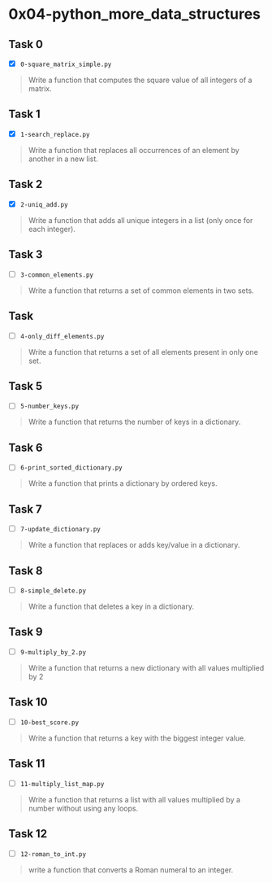 # 0x04-python_more_data_structures

## Task 0
- [x] `0-square_matrix_simple.py`
> Write a function that computes the square value of all integers of a matrix.

## Task 1
- [x] `1-search_replace.py`
> Write a function that replaces all occurrences of an element by another in a new list.

## Task 2
- [x] `2-uniq_add.py`
> Write a function that adds all unique integers in a list (only once for each integer).

## Task 3
- [ ] `3-common_elements.py`
> Write a function that returns a set of common elements in two sets.

## Task
- [ ] `4-only_diff_elements.py`
> Write a function that returns a set of all elements present in only one set.

## Task 5
- [ ] `5-number_keys.py`
> Write a function that returns the number of keys in a dictionary.

## Task 6
- [ ] `6-print_sorted_dictionary.py`
> Write a function that prints a dictionary by ordered keys.

## Task 7
- [ ] `7-update_dictionary.py`
> Write a function that replaces or adds key/value in a dictionary.

## Task 8
- [ ] `8-simple_delete.py`
> Write a function that deletes a key in a dictionary.

## Task 9
- [ ] `9-multiply_by_2.py`
> Write a function that returns a new dictionary with all values multiplied by 2

## Task 10
- [ ] `10-best_score.py`
> Write a function that returns a key with the biggest integer value.

## Task 11
- [ ] `11-multiply_list_map.py`
> Write a function that returns a list with all values multiplied by a number without using any loops.

## Task 12
- [ ] `12-roman_to_int.py`
> write a function that converts a Roman numeral to an integer.

